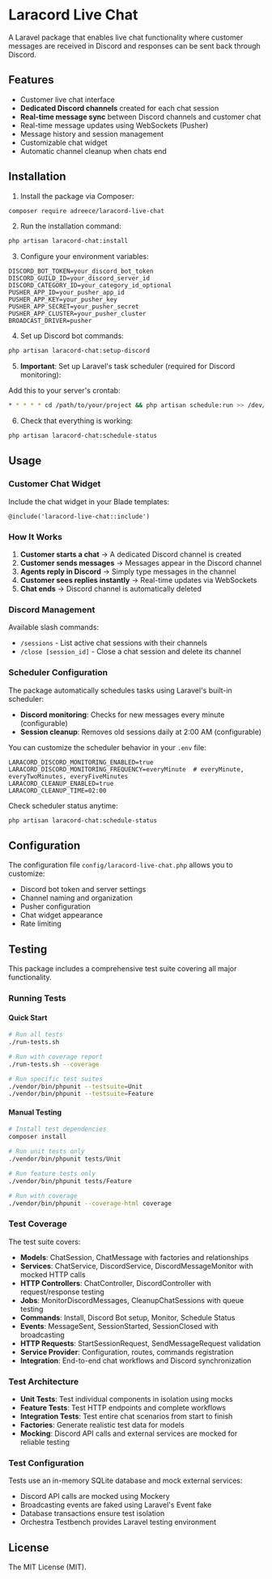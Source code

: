 # Laracord Live Chat

A Laravel package that enables live chat functionality where customer messages are received in Discord and responses can be sent back through Discord.

## Features

- Customer live chat interface
- **Dedicated Discord channels** created for each chat session
- **Real-time message sync** between Discord channels and customer chat
- Real-time message updates using WebSockets (Pusher)
- Message history and session management
- Customizable chat widget
- Automatic channel cleanup when chats end

## Installation

1. Install the package via Composer:

```bash
composer require adreece/laracord-live-chat
```

2. Run the installation command:

```bash
php artisan laracord-chat:install
```

3. Configure your environment variables:

```env
DISCORD_BOT_TOKEN=your_discord_bot_token
DISCORD_GUILD_ID=your_discord_server_id
DISCORD_CATEGORY_ID=your_category_id_optional
PUSHER_APP_ID=your_pusher_app_id
PUSHER_APP_KEY=your_pusher_key
PUSHER_APP_SECRET=your_pusher_secret
PUSHER_APP_CLUSTER=your_pusher_cluster
BROADCAST_DRIVER=pusher
```

4. Set up Discord bot commands:

```bash
php artisan laracord-chat:setup-discord
```

5. **Important**: Set up Laravel's task scheduler (required for Discord monitoring):

Add this to your server's crontab:
```bash
* * * * * cd /path/to/your/project && php artisan schedule:run >> /dev/null 2>&1
```

6. Check that everything is working:

```bash
php artisan laracord-chat:schedule-status
```

## Usage

### Customer Chat Widget

Include the chat widget in your Blade templates:

```blade
@include('laracord-live-chat::include')
```

### How It Works

1. **Customer starts a chat** → A dedicated Discord channel is created
2. **Customer sends messages** → Messages appear in the Discord channel
3. **Agents reply in Discord** → Simply type messages in the channel
4. **Customer sees replies instantly** → Real-time updates via WebSockets
5. **Chat ends** → Discord channel is automatically deleted

### Discord Management

Available slash commands:

- `/sessions` - List active chat sessions with their channels
- `/close [session_id]` - Close a chat session and delete its channel

### Scheduler Configuration

The package automatically schedules tasks using Laravel's built-in scheduler:

- **Discord monitoring**: Checks for new messages every minute (configurable)
- **Session cleanup**: Removes old sessions daily at 2:00 AM (configurable)

You can customize the scheduler behavior in your `.env` file:

```env
LARACORD_DISCORD_MONITORING_ENABLED=true
LARACORD_DISCORD_MONITORING_FREQUENCY=everyMinute  # everyMinute, everyTwoMinutes, everyFiveMinutes
LARACORD_CLEANUP_ENABLED=true
LARACORD_CLEANUP_TIME=02:00
```

Check scheduler status anytime:
```bash
php artisan laracord-chat:schedule-status
```

## Configuration

The configuration file `config/laracord-live-chat.php` allows you to customize:

- Discord bot token and server settings
- Channel naming and organization
- Pusher configuration
- Chat widget appearance
- Rate limiting

## Testing

This package includes a comprehensive test suite covering all major functionality.

### Running Tests

#### Quick Start
```bash
# Run all tests
./run-tests.sh

# Run with coverage report
./run-tests.sh --coverage

# Run specific test suites
./vendor/bin/phpunit --testsuite=Unit
./vendor/bin/phpunit --testsuite=Feature
```

#### Manual Testing
```bash
# Install test dependencies
composer install

# Run unit tests only
./vendor/bin/phpunit tests/Unit

# Run feature tests only
./vendor/bin/phpunit tests/Feature

# Run with coverage
./vendor/bin/phpunit --coverage-html coverage
```

### Test Coverage

The test suite covers:

- **Models**: ChatSession, ChatMessage with factories and relationships
- **Services**: ChatService, DiscordService, DiscordMessageMonitor with mocked HTTP calls
- **HTTP Controllers**: ChatController, DiscordController with request/response testing
- **Jobs**: MonitorDiscordMessages, CleanupChatSessions with queue testing
- **Commands**: Install, Discord Bot setup, Monitor, Schedule Status
- **Events**: MessageSent, SessionStarted, SessionClosed with broadcasting
- **HTTP Requests**: StartSessionRequest, SendMessageRequest validation
- **Service Provider**: Configuration, routes, commands registration
- **Integration**: End-to-end chat workflows and Discord synchronization

### Test Architecture

- **Unit Tests**: Test individual components in isolation using mocks
- **Feature Tests**: Test HTTP endpoints and complete workflows
- **Integration Tests**: Test entire chat scenarios from start to finish
- **Factories**: Generate realistic test data for models
- **Mocking**: Discord API calls and external services are mocked for reliable testing

### Test Configuration

Tests use an in-memory SQLite database and mock external services:

- Discord API calls are mocked using Mockery
- Broadcasting events are faked using Laravel's Event fake
- Database transactions ensure test isolation
- Orchestra Testbench provides Laravel testing environment

## License

The MIT License (MIT).
